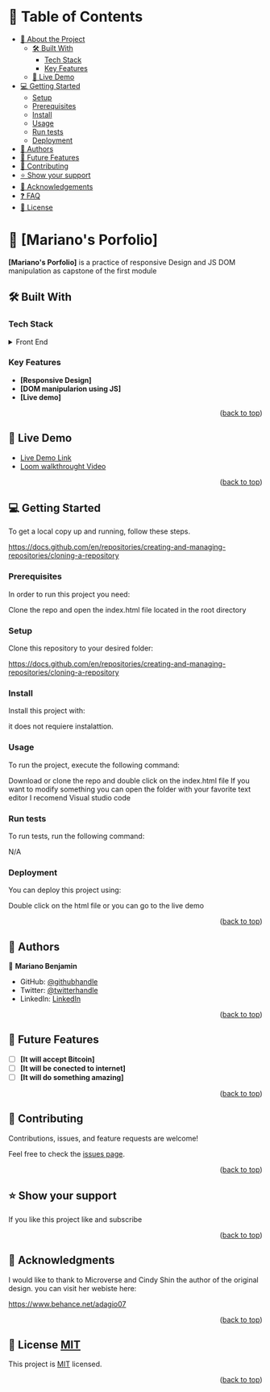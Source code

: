 <a name="readme-top"></a>


<div align="center">  
  
  <br/>
  

</div>

<!-- TABLE OF CONTENTS -->

# 📗 Table of Contents

- [📖 About the Project](#about-project)
  - [🛠 Built With](#built-with)
    - [Tech Stack](#tech-stack)
    - [Key Features](#key-features)
  - [🚀 Live Demo](#live-demo)
- [💻 Getting Started](#getting-started)
  - [Setup](#setup)
  - [Prerequisites](#prerequisites)
  - [Install](#install)
  - [Usage](#usage)
  - [Run tests](#run-tests)
  - [Deployment](#triangular_flag_on_post-deployment)
- [👥 Authors](#authors)
- [🔭 Future Features](#future-features)
- [🤝 Contributing](#contributing)
- [⭐️ Show your support](#support)
- [🙏 Acknowledgements](#acknowledgements)
- [❓ FAQ](#faq)
- [📝 License](#license)

<!-- PROJECT DESCRIPTION -->

# 📖 [Mariano's Porfolio] <a name="about-project"></a>

**[Mariano's Porfolio]** is a practice of responsive Design and JS DOM manipulation as capstone of the first module

## 🛠 Built With <a name="built-with"></a>

### Tech Stack <a name="tech-stack"></a>

<details>
  <summary>Front End</summary>
  <ul>
    <li><a href="https://reactjs.org/">Html</a></li>
  </ul>
  <ul>
    <li><a href="https://reactjs.org/">JS</a></li>
  </ul>
  <ul>
    <li><a href="https://reactjs.org/">Flex-box</a></li>
  </ul>
  <ul>
    <li><a href="https://reactjs.org/">Grid</a></li>
  </ul>
</details>

<!-- Features -->

### Key Features <a name="key-features"></a>

- **[Responsive Design]**
- **[DOM manipularion using JS]**
- **[Live demo]**

<p align="right">(<a href="#readme-top">back to top</a>)</p>

<!-- LIVE DEMO -->

## 🚀 Live Demo <a name="live-demo"></a>


- [Live Demo Link](https://benja27.github.io/CapstoneModule1/)
- [Loom walkthrought Video](https://www.loom.com/share/efa132271014453bbb17fb462cc95999)

<p align="right">(<a href="#readme-top">back to top</a>)</p>

<!-- GETTING STARTED -->

## 💻 Getting Started <a name="getting-started"></a>

To get a local copy up and running, follow these steps.

https://docs.github.com/en/repositories/creating-and-managing-repositories/cloning-a-repository

### Prerequisites

In order to run this project you need:

Clone the repo and open the index.html file located in the root directory
<!--
Example command:

```sh
 gem install rails
```
 -->

### Setup

Clone this repository to your desired folder:

https://docs.github.com/en/repositories/creating-and-managing-repositories/cloning-a-repository

<!--
Example commands:

```sh
  cd my-folder
  git clone git@github.com:myaccount/my-project.git
```
--->

### Install

Install this project with:

it does not requiere instalattion.

<!--
Example command:

```sh
  cd my-project
  gem install
```
--->

### Usage

To run the project, execute the following command:

Download or clone the repo and double click on the index.html file 
If you want to modify something you can open the folder with your favorite text editor
I recomend Visual studio code
<!--
Example command:

```sh
  rails server
```
--->

### Run tests

To run tests, run the following command:

N/A

<!--
Example command:

```sh
  bin/rails test test/models/article_test.rb
```
--->

### Deployment

You can deploy this project using:

Double click on the html file or you can go to the live demo
<!--
Example:

```sh

```
 -->

<p align="right">(<a href="#readme-top">back to top</a>)</p>

<!-- AUTHORS -->

## 👥 Authors <a name="authors"></a>

👤 **Mariano Benjamin**

- GitHub: [@githubhandle](https://github.com/benja27)
- Twitter: [@twitterhandle](https://twitter.com/@rksne123)
- LinkedIn: [LinkedIn](www.linkedin.com/in/mariano-benjamin-mendez-garcia-a50856177)


<p align="right">(<a href="#readme-top">back to top</a>)</p>

<!-- FUTURE FEATURES -->

## 🔭 Future Features <a name="future-features"></a>

- [ ] **[It will accept Bitcoin]**
- [ ] **[It will be conected to internet]**
- [ ] **[It will do something amazing]**

<p align="right">(<a href="#readme-top">back to top</a>)</p>

<!-- CONTRIBUTING -->

## 🤝 Contributing <a name="contributing"></a>

Contributions, issues, and feature requests are welcome!

Feel free to check the [issues page](../../issues/).

<p align="right">(<a href="#readme-top">back to top</a>)</p>

<!-- SUPPORT -->

## ⭐️ Show your support <a name="support"></a>

If you like this project like and subscribe

<p align="right">(<a href="#readme-top">back to top</a>)</p>

<!-- ACKNOWLEDGEMENTS -->

## 🙏 Acknowledgments <a name="acknowledgements"></a>

I would like to thank to Microverse and Cindy Shin the author of the original design.
you can visit her webiste here:

https://www.behance.net/adagio07

<p align="right">(<a href="#readme-top">back to top</a>)</p>

<!-- FAQ (optional) -->


<!-- LICENSE -->

## 📝 License <a name="license" href="https://choosealicense.com/licenses/mit/">MIT</a>

This project is [MIT](https://choosealicense.com/licenses/mit/) licensed.

<p align="right">(<a href="#readme-top">back to top</a>)</p>
